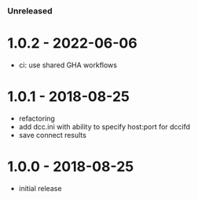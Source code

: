 ### Unreleased

# 1.0.2 - 2022-06-06

- ci: use shared GHA workflows


# 1.0.1 - 2018-08-25

- refactoring
- add dcc.ini with ability to specify host:port for dccifd
- save connect results

# 1.0.0 - 2018-08-25

- initial release
